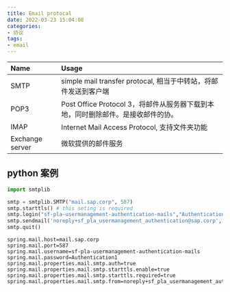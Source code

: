 ```yaml
---
title: Email protocal
date: 2022-03-23 15:04:08
categories:
- 协议
tags:
- email
---
```


| Name            | Usage                                                                            |
| :-------------- | :------------------------------------------------------------------------------- |
| SMTP            | simple mail transfer protocal, 相当于中转站，将邮件发送到客户端                  |
| POP3            | Post Office Protocol 3，将邮件从服务器下载到本地，同时删除邮件。是接收邮件的协。 |
| IMAP            | Internet Mail Access Protocol, 支持文件夹功能                                    |
| Exchange server | 微软提供的邮件服务                                                               |

## python 案例

```python
import smtplib

smtp = smtplib.SMTP("mail.sap.corp", 587)
smtp.starttls() # this seting is required
smtp.login("sf-pla-usermanagement-authentication-mails","Authentication1")
smtp.sendmail('noreply+sf_pla_usermanagement_authentication@sap.corp', 'jiabin.zheng01@sap.com', message)
smtp.quit()
```

```config
spring.mail.host=mail.sap.corp
spring.mail.port=587
spring.mail.username=sf-pla-usermanagement-authentication-mails
spring.mail.password=Authentication1
spring.mail.properties.mail.smtp.auth=true
spring.mail.properties.mail.smtp.starttls.enable=true
spring.mail.properties.mail.smtp.starttls.required=true
spring.mail.properties.mail.smtp.from=noreply+sf_pla_usermanagement_authentication@sap.corp
```
